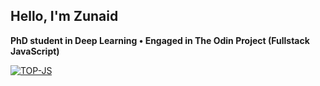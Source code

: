 ## Hello, I'm Zunaid
**PhD student in Deep Learning • Engaged in The Odin Project (Fullstack JavaScript)**
<!--  ![](https://komarev.com/ghpvc/?username=zunaid-hassan) -->
<!--
**zunaid-hassan/zunaid-hassan** is a ✨ _special_ ✨ repository because its `README.md` (this file) appears on your GitHub profile.

Here are some ideas to get you started:

- 🔭 I’m currently working on ...
- 🌱 I’m currently learning ...
- 👯 I’m looking to collaborate on ...
- 🤔 I’m looking for help with ...
- 💬 Ask me about ...
- 📫 How to reach me: ...
- 😄 Pronouns: ...
- ⚡ Fun fact: ...
-->

[![TOP-JS](https://img.shields.io/badge/The%20Odin%20Project%20-%20Full%20Stack%20JavaScript-gold?style=for-the-badge&logo=theodinproject&logoColor=white)](https://www.theodinproject.com/)
